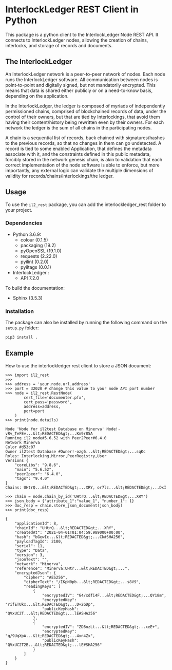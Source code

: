 
# InterlockLedger REST Client in Python

This package is a python client to the InterlockLedger Node REST API. It connects to InterlockLedger nodes, allowing the creation of chains, interlocks, and storage of records and documents.

## The InterlockLedger

An InterlockLedger network is a peer-to-peer network of nodes. Each node runs the InterlockLedger software.  All communication between nodes is point-to-point and digitally signed, but not mandatorily encrypted.  This means that data is shared either publicly or on a need-to-know basis, depending on the application.

In the InterlockLedger, the ledger is composed of myriads of independently permissioned chains, comprised of blockchained records of data, under the control of their owners, but that are tied by Interlockings, that avoid them having their content/history being rewritten even by their owners. For each network the ledger is the sum of all chains in the participating nodes. 

A chain is a sequential list of records, back chained with signatures/hashes to the previous records, so that no changes in them can go undetected. A record is tied to some enabled Application, that defines the metadata associate with it, and the constraints defined in this public metadata, forcibly stored in the network genesis chain, is akin to validation that each correct implementation of the node software is able to enforce, but more
importantly, any external logic can validate the multiple dimensions of validity for records/chains/interlockings/the ledger.

## Usage

To use the `il2_rest` package, you can add the interlockledger_rest folder to your project.

### Dependencies

* Python 3.6.9:
    * colour (0.1.5)
    * packaging (19.2)
    * pyOpenSSL (19.1.0)
    * requests (2.22.0)
    * pyilint (0.2.0)
    * pyiltags (0.0.1)
* InterlockLedger :
    * API 7.2.0

To build the documentation:

* Sphinx (3.5.3)

### Installation

The package can also be installed by running the following command on the `setup.py` folder:
```bash
pip3 install .
```

## Example

How to use the interlockledger rest client to store a JSON document:

```
>>> import il2_rest
>>>
>>> address = 'your.node.url.address'
>>> port = 32020 # change this value to your node API port number
>>> node = il2_rest.RestNode(
        cert_file='documenter.pfx',
        cert_pass='password',
        address=address,
        port=port
    )
>>> print(node.details)

Node 'Node for il2test Database on Minerva' Node!-vRv_TeFEv...&lt;REDACTED&gt;...Km9r85A
Running il2 node#5.6.52 with Peer2Peer#6.4.0
Network Minerva
Color #d53c07
Owner il2test Database #Owner!-ozg6...&lt;REDACTED&gt;...sqKc
Roles: Interlocking,Mirror,PeerRegistry,User
Versions {
    "coreLibs": "9.8.6",
    "main": "5.6.52",
    "peer2peer": "6.4.0",
    "tags": "9.4.0"
}
Chains: UHtrQ...&lt;REDACTED&gt;...XRY, or7lz...&lt;REDACTED&gt;...DxI

>>> chain = node.chain_by_id('UHtrQ...&lt;REDACTED&gt;...XRY')
>>> json_body = {"attribute_1":"value_1", "number_1": 1}
>>> doc_resp = chain.store_json_document(json_body)
>>> print(doc_resp)

{
    "applicationId": 8,
    "chainId": "UHtrQ...&lt;REDACTED&gt;...XRY",
    "createdAt": "2021-04-01T01:04:59.989000+00:00",
    "hash": "bGewIc...&lt;REDACTED&gt;...Ck#SHA256",
    "payloadTagId": 2100,
    "serial": 11,
    "type": "Data",
    "version": 3,
    "jsonText": "",
    "network": "Minerva",
    "reference": "Minerva:UHtr...&lt;REDACTED&gt;...",
    "encryptedJson": {
        "cipher": "AES256",
        "cipherText": "/IKpN0pb...&lt;REDACTED&gt;...s8V9",
        "readingKeys": [
            {
                "encryptedIV": "G4/xdfi4F...&lt;REDACTED&gt;...QY18m",
                "encryptedKey": "rifETUkx...&lt;REDACTED&gt;...D+2GDp",
                "publicKeyHash": "QVxUC2T...&lt;REDACTED&gt;...lE#SHA256"
            },
            {
                "encryptedIV": "ZD8nzLt...&lt;REDACTED&gt;...xeE+",
                "encryptedKey": "q/9UqXpA...&lt;REDACTED&gt;...4xn4Zx",
                "publicKeyHash": "QVxUC2T2B...&lt;REDACTED&gt;...lE#SHA256"
            }
        ]
    }
}
```

